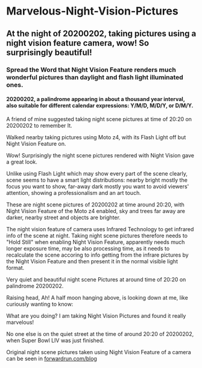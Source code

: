 # Marvelous-Night-Vision-Pictures
   ## At the night of 20200202, taking pictures using a night vision feature camera, wow! So surprisingly beautiful! 

### Spread the Word that Night Vision Feature renders much wonderful pictures than daylight and flash light illuminated ones.

#### 20200202, a palindrome appearing in about a thousand year interval, also suitable for different calendar expressions: Y/M/D, M/D/Y, or D/M/Y.

A friend of mine suggested taking night scene pictures at time of 20:20 on 20200202 to remember It.

Walked nearby taking pictures using Moto z4, with its Flash Light off but Night Vision Feature on.

Wow! Surprisingly the night scene pictures rendered with Night Vision gave a great look.

Unlike using Flash Light which may show every part of the scene clearly, scene seems to have a smart light distributions: nearby bright mostly the focus you want to show, far-away dark mostly you want to avoid viewers' attention, showing a professionalism and an art touch.

These are night scene pictures of 20200202 at time around 20:20, with Night Vision Feature of the Moto z4 enabled, sky and trees far away are darker, nearby street and objects are brighter.

The night vision feature of camera uses Infrared Technology to get infrared info of the scene at night. Taking night scene pictures therefore needs to "Hold Still" when enabling Night Vision Feature, apparently needs much longer exposure time, may be also processing time, as it needs to recalculate the scene accoring to info getting from the infrare pictures by the Night Vision Feature and then present it in the normal visible light format.

Very quiet and beautiful night scene Pictures at around time of 20:20 on palindrome 20200202.

Raising head, Ah! A half moon hanging above, is looking down at me, like curiously wanting to know: 

What are you doing? 
I am taking Night Vision Pictures and found it really marvelous! 

No one else is on the quiet street at the time of around 20:20 of 20200202, when Super Bowl LIV was just finished.

Original night scene pictures taken using Night Vision Feature of a camera can be seen in [forwardrun.com/blog](forwardrun.com/blog)
